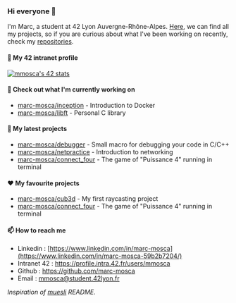 ### Hi everyone 👋

I'm Marc, a student at 42 Lyon Auvergne-Rhône-Alpes. [Here](https://github.com/marc-mosca?tab=repositories), we can find all my projects, so if you are curious about what I've been working on recently, check my [repositories](https://github.com/marc-mosca?tab=repositories).

#### 👷 My 42 intranet profile

[![mmosca's 42 stats](https://badge42.vercel.app/api/v2/cl3lsol53000609k1o0ekv2hz/stats?cursusId=21&coalitionId=49)](https://github.com/JaeSeoKim/badge42)

#### 👷 Check out what I'm currently working on

- [marc-mosca/inception](https://github.com/marc-mosca/inception) - Introduction to Docker
- [marc-mosca/libft](https://github.com/marc-mosca/libft) - Personal C library

#### 🌱 My latest projects

- [marc-mosca/debugger](https://github.com/marc-mosca/debugger) - Small macro for debugging your code in C/C++
- [marc-mosca/netpractice](https://github.com/marc-mosca/netpractice) - Introduction to networking
- [marc-mosca/connect_four](https://github.com/marc-mosca/connect_four) - The game of "Puissance 4" running in terminal

#### ❤️ My favourite projects

- [marc-mosca/cub3d](https://github.com/marc-mosca/cub3d) - My first raycasting project
- [marc-mosca/connect_four](https://github.com/marc-mosca/connect_four) - The game of "Puissance 4" running in terminal

#### 📫 How to reach me

- Linkedin : [https://www.linkedin.com/in/marc-mosca](https://www.linkedin.com/in/marc-mosca-59b2b7204/)
- Intranet 42 : https://profile.intra.42.fr/users/mmosca
- Github : https://github.com/marc-mosca
- Email : mmosca@student.42lyon.fr

*Inspiration of [muesli](https://github.com/muesli/readme-scribe) README.*
